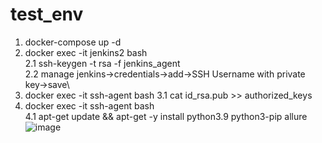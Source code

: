 # test_env
1. docker-compose up -d
2. docker exec -it jenkins2 bash\
2.1 ssh-keygen -t rsa -f jenkins_agent\
2.2 manage jenkins->credentials->add->SSH Username with private key->save\
3. docker exec -it ssh-agent bash
3.1 cat id_rsa.pub >> authorized_keys
4. docker exec -it ssh-agent bash\
4.1 apt-get update && apt-get -y install python3.9 python3-pip allure
![image](https://github.com/ids21/Playwrith-Python-Test-Environment/assets/49835083/9bd5ea03-15b1-4912-a1ca-7737e3872e4f)
